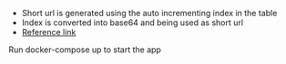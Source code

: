 - Short url is generated using the auto incrementing index in the table
- Index is converted into base64 and being used as short url
- [Reference link](https://stackoverflow.com/questions/742013/how-do-i-create-a-url-shortener/742047#742047)

Run docker-compose up to start the app
